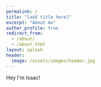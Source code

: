 ```yaml
---
permalink: /
title: "[add title here]"
excerpt: "About me"
author_profile: true
redirect_from: 
  - /about/
  - /about.html
layout: splash
header:
  image: /assets/images/header.jpg
---
```


Hey I'm Isaac!

